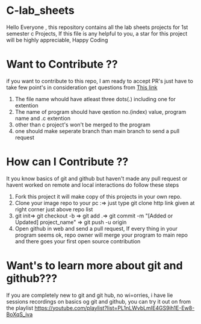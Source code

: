 # C-lab_sheets
Hello Everyone , this repository contains all the lab sheets projects for 1st semester c Projects,
If this file is any helpful to you, a star for this project will be highly appreciable, Happy Coding 


# Want to Contribute ??
if you want to contribute to this repo, I am ready to accept PR's just have to take few point's in consideration
get questions from [This link](url,"https://docs.google.com/document/d/17XLhTKT8GGUxwNS8g3-e3KL6jFP5bz4X/edit")
1. The file name whould have atleast three dots(.) including one for extention
2. The name of program should have qestion no.(index) value, program name and .c extention
3. other than c project's won't be merged to the program 
4. one should make seperate branch than main branch to send a pull request

# How can I Contribute ??
It you know basics of git and github but haven't made any pull request or havent worked on remote and local interactions do follow these steps

1. Fork this project it will make copy of this projects in your own repo.
2. Clone your image repo to your pc :=> just type git clone http link given at right corner just above repo list
3. git init=> git checkout -b <your branch name> => git add .=> git commit -m "[Added or Updated] project_name" => git push -u origin <your branch name>
4. Open github in web and send a pull request, If every thing in your program seems ok, repo owner will merge your program to main repo and there goes your first open source contribution 
  # Want's to learn more about git and github???
  If you are completely new to git and git hub, no wi=orries, i have lie sessions recordings on basics og git and github, you can try it out on from the playlist
  https://youtube.com/playlist?list=PL1nLWvbLmIE4GS9ih1E-Ew8-BoXqS_iva
